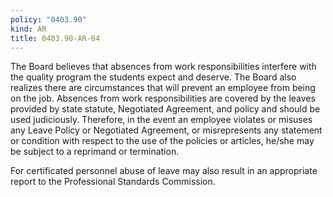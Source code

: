 ```yaml
---
policy: "0403.90"
kind: AR
title: 0403.90-AR-04
---
```


The Board believes that absences from work responsibilities interfere with the quality program the students expect and deserve. The Board also realizes there are circumstances that will prevent an employee from being on the job. Absences from work responsibilities are covered by the leaves provided by state statute, Negotiated Agreement, and policy and should be used judiciously. Therefore, in the event an employee violates or misuses any Leave Policy or Negotiated Agreement, or misrepresents any statement or condition with respect to the use of the policies or articles, he/she may be subject to a reprimand or termination.

For certificated personnel abuse of leave may also result in an appropriate report to the Professional Standards Commission.
